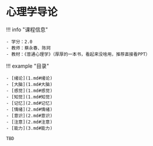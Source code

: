 # 心理学导论

!!! info "课程信息"

    - 学分：2.0
    - 教师：蔡永春、陈珂
    - 教材：《普通心理学》（厚厚的一本书，看起来没啥用，推荐直接看PPT）

!!! example "目录"

    - [绪论](1.md#绪论)
    - [大脑](1.md#大脑)
    - [感觉](1.md#感觉)
    - [知觉](1.md#知觉)
    - [记忆](2.md#记忆)
    - [情绪](2.md#情绪)
    - [意识](2.md#意识)
    - [注意](2.md#注意)
    - [能力](3.md#能力)

    TBD

